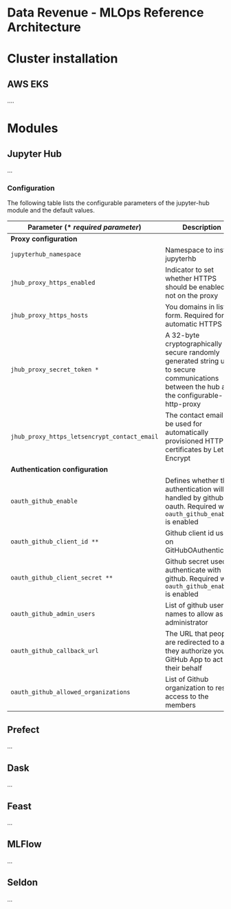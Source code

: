 # Data Revenue - MLOps Reference Architecture

# Cluster installation
## AWS EKS
....

# Modules

## Jupyter Hub
...
### Configuration

The following table lists the configurable parameters of the jupyter-hub module and the default values.



| Parameter (* *required parameter*)                | Description                        | Default  |
| --------                 | --------                           | -------- |
|  **Proxy configuration**               |                        |           |          | 
| `jupyterhub_namespace`     | Namespace to install jupyterhb     | `jhub`     |
| `jhub_proxy_https_enabled` | Indicator to set whether HTTPS should be enabled or not on the proxy | `true` | 
| `jhub_proxy_https_hosts`   | You domains in list form. Required for automatic HTTPS | `[]` |
| `jhub_proxy_secret_token *`  | A 32-byte cryptographically secure randomly generated string used to secure communications between the hub and the configurable-http-proxy | `nil` |
| `jhub_proxy_https_letsencrypt_contact_email` | The contact email to be used for automatically provisioned HTTPS certificates by Let’s Encrypt | `""`| 
| **Authentication configuration**  |
| `oauth_github_enable` | Defines whether the authentication will be handled by github oauth. Required when `oauth_github_enable` is enabled| `false` | 
| `oauth_github_client_id **` | Github client id used on GitHubOAuthenticator. | `""`| 
| `oauth_github_client_secret **`| Github secret used to authenticate with github. Required when `oauth_github_enable` is enabled |  `""`| 
| `oauth_github_admin_users`| List of github user names to allow as administrator| `[]`|
| `oauth_github_callback_url`| The URL that people are redirected to after they authorize your GitHub App to act on their behalf | `""`|
| `oauth_github_allowed_organizations`|List of Github organization to restrict access to the members | `[""]`|


## Prefect
...
## Dask
...
## Feast
...
## MLFlow
...
## Seldon
...

